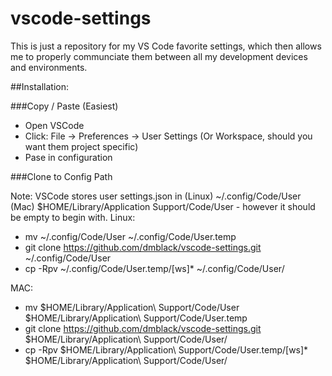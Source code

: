 # vscode-settings
This is just a repository for my VS Code favorite settings, which then allows me to properly communciate them between all my development devices and environments.

##Installation:

###Copy / Paste (Easiest)
* Open VSCode
* Click: File -> Preferences -> User Settings (Or Workspace, should you want them project specific)
* Pase in configuration

###Clone to Config Path
    
Note: VSCode stores user settings.json in (Linux) ~/.config/Code/User (Mac) $HOME/Library/Application Support/Code/User - however it should be empty to begin with.
Linux:
* mv ~/.config/Code/User ~/.config/Code/User.temp
* git clone https://github.com/dmblack/vscode-settings.git ~/.config/Code/User
* cp -Rpv ~/.config/Code/User.temp/[ws]* ~/.config/Code/User/

MAC: 
* mv $HOME/Library/Application\ Support/Code/User $HOME/Library/Application\ Support/Code/User.temp
* git clone https://github.com/dmblack/vscode-settings.git $HOME/Library/Application\ Support/Code/User/
* cp -Rpv $HOME/Library/Application\ Support/Code/User.temp/[ws]* $HOME/Library/Application\ Support/Code/User/
